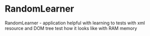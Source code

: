 RandomLearner
=============

RandomLearner - application helpful with learning to tests with xml resource and DOM tree test how it looks like with RAM memory
